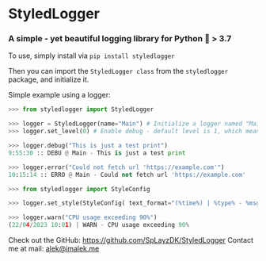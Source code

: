 # StyledLogger

### A simple - yet beautiful logging library for Python 🐍 > 3.7

To use, simply install via `pip install styledlogger`

Then you can import the `StyledLogger class` from the `styledlogger` package, and initialize it.

Simple example using a logger:

```py
>>> from styledlogger import StyledLogger

>>> logger = StyledLogger(name="Main") # Initialize a logger named "Main"
>>> logger.set_level(0) # Enable debug - default level is 1, which means every log type except debug

>>> logger.debug("This is just a test print")
9:55:30 :: DEBU @ Main - This is just a test print

>>> logger.error("Could not fetch url 'https://example.com'")
10:15:14 :: ERRO @ Main - Could not fetch url 'https://example.com'

>>> from styledlogger import StyleConfig

>>> logger.set_style(StyleConfig( text_format="(%time%) | %type% - %msg%", time_format='DD/MM/YYYY hh:mm' )) # Change the text format and time format in the logs. Placeholders you can use are: %name%, %time%, %type% and %msg%.

>>> logger.warn("CPU usage exceeding 90%")
(22/04/2023 10:01) | WARN - CPU usage exceeding 90%
```

Check out the GitHub: https://github.com/SpLayzDK/StyledLogger
Contact me at mail: alek@imalek.me